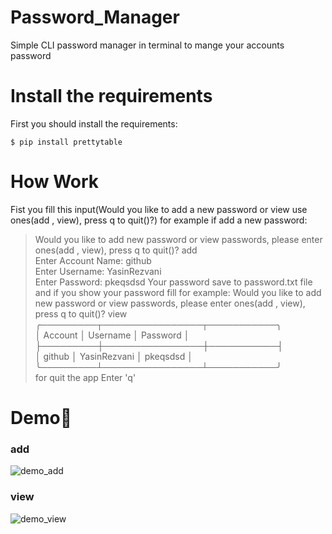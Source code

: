 # Password_Manager
Simple CLI password manager in terminal to mange your accounts password
# Install the requirements
First you should install the requirements:
```
$ pip install prettytable
```
# How Work
Fist you fill this input(Would you like to add a new password or view use ones(add , view), press q to quit()?) for example if add a new password: 
> Would you like to add new password or view passwords, please enter ones(add , view), press q to quit()?  add    
> Enter Account Name: github  
> Enter Username: YasinRezvani  
> Enter Password: pkeqsdsd
Your password save to password.txt file and if you show your password fill for example: 
> Would you like to add new password or view passwords, please enter ones(add , view), press q to quit()?  view
> ╭─────────┬────────────────┬───────────╮   
>  │ Account │    Username    │ Password  │  
>  ├─────────┼────────────────┼───────────┤  
>  │ github  │  YasinRezvani  │  pkeqsdsd │  
> ╰─────────┴────────────────┴───────────╯  
for quit the app Enter 'q' 

# Demo:tada:
### add
![demo_add](https://user-images.githubusercontent.com/77124662/129404654-93103d38-de03-41cf-96ef-516726236393.PNG)
### view
![demo_view](https://user-images.githubusercontent.com/77124662/132183084-787e7c6e-c585-481a-80a0-6beeeedf3bc2.PNG)


